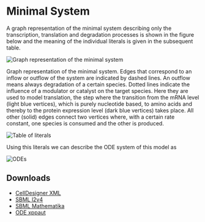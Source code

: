 # Minimal System

A graph representation of the minimal system describing only the
transcription, translation and degradation processes is shown in
the figure below and the meaning of the individual literals is given in the 
subsequent table.

![Graph representation of the minimal system](http://ribonets.github.io/rnadev-models/minimal/graph-minimal-srna.svg)

Graph representation of the minimal system. Edges that correspond to
an inflow or outflow of the system are indicated by dashed lines. An
outflow means always degradation of a certain species.
Dotted lines indicate the influence of a modulator or catalyst on the
target species. Here they are used to model translation, the step where
the transition from the mRNA level (light blue vertices), which is
purely nucleotide based, to amino acids and thereby to the protein
expression level (dark blue vertices) takes place. All other (solid)
edges connect two vertices where, with a certain rate constant, one
species is consumed and the other is produced.

![Table of literals](http://ribonets.github.io/rnadev-models/minimal/lit-minimal-srna.svg)

Using this literals we can describe the ODE system of this model as

![ODEs](http://ribonets.github.io/rnadev-models/minimal/ode-minimal-srna.svg)

## Downloads

* [CellDesigner XML](minimalsystemsrna_CellDesigner.xml)
* [SBML l2v4](minimalsystemsrna_SBMLExport_l2v4.xml)
* [SBML Mathematika](Mathematika_SBML_minimal_srna.xml)
* [ODE xppaut](minimal-srna.ode)

